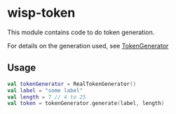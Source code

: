 # wisp-token

This module contains code to do token generation.

For details on the generation used, see
[TokenGenerator](https://github.com/cashapp/wisp/blob/master/wisp-token/src/main/kotlin/wisp/token/TokenGenerator.kt)

## Usage

```kotlin
val tokenGenerator = RealTokenGenerator() 
val label = "some label"
val length = 7 // 4 to 25
val token = tokenGenerator.generate(label, length)
```